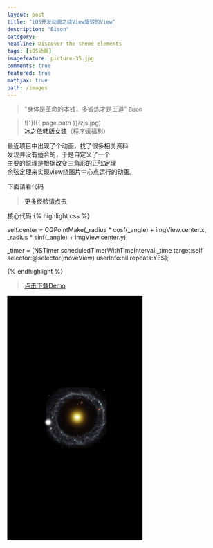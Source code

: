 ```yaml
---
layout: post
title: "iOS开发动画之绕View旋转的View"
description: "Bison"
category: 
headline: Discover the theme elements
tags: [iOS动画]
imagefeature: picture-35.jpg
comments: true
featured: true
mathjax: true
path: /images
---
```


>&quot;身体是革命的本钱，多锻炼才是王道&quot;
><small><cite title="Plato">Bison</cite></small>

>![1]({{ page.path }}/zjs.jpg)<br>
>[冰之依韩版女装](http://allluckly.taobao.com/)（程序媛福利）

最近项目中出现了个动画，找了很多相关资料<br>
发现并没有适合的，于是自定义了一个<br>
主要的原理是根据改变三角形的正弦定理 <br>
余弦定理来实现view绕图片中心点运行的动画。<br>

下面请看代码<br>

 > [更多经验请点击](http://allluckly.cf/) 

核心代码
{% highlight css %}

self.center = CGPointMake(_radius * cosf(_angle) + imgView.center.x, _radius * sinf(_angle) + imgView.center.y);

_timer = [NSTimer scheduledTimerWithTimeInterval:_time target:self selector:@selector(moveView) userInfo:nil repeats:YES];

{% endhighlight %}

> [点击下载Demo](https://github.com/AllLuckly/RadiusOperation) <br>

![(RadiusOperation)](https://github.com/AllLuckly/RadiusOperation/blob/master/123.gif?raw=true)

